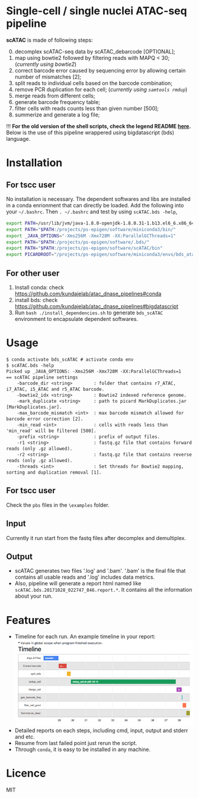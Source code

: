 Single-cell / single nuclei ATAC-seq  pipeline 
===================================================

**scATAC** is made of following steps:

0. decomplex scATAC-seq data by scATAC_debarcode [OPTIONAL];
1. map using bowtie2 followed by filtering reads with MAPQ < 30; (*currently using bowtie2*)
2. correct barcode error caused by sequencing error by allowing certain number of mismatches [2];
3. split reads to individual cells based on the barcode combination;
4. remove PCR duplication for each cell; (*currently using `samtools rmdup`*)
6. merge reads from different cells;
7. generate barcode frequency table;
8. filter cells with reads counts less than given number [500];
9. summerize and generate a log file;



!!! **For the old version of the shell scripts, check the legend README [here](./README_legend.md).** Below is the use of this pipeline wrappered using bigdatascript (bds) language. 

# Installation
## For tscc user

No installation is necessary. The dependent softwares and libs are installed in a conda enrionment that can directly be loaded. 
Add the following into your `~/.bashrc`. Then `. ~/.bashrc` and test by using `scATAC.bds -help`, 

```bash
export PATH=/usr/lib/jvm/java-1.8.0-openjdk-1.8.0.31-1.b13.el6_6.x86_64/bin:$PATH
export PATH="$PATH:/projects/ps-epigen/software/miniconda3/bin/"
export _JAVA_OPTIONS="-Xms256M -Xmx728M -XX:ParallelGCThreads=1"
export PATH="$PATH:/projects/ps-epigen/software/.bds/"
export PATH="$PATH:/projects/ps-epigen/software/scATAC/bin"
export PICARDROOT="/projects/ps-epigen/software/miniconda3/envs/bds_atac/share/picard-1.126-4/"
```
## For other user 
1. Install conda: check https://github.com/kundajelab/atac_dnase_pipelines#conda
2. install bds: check https://github.com/kundajelab/atac_dnase_pipelines#bigdatascript
3. Run `bash ./install_dependencies.sh` to generate `bds_scATAC` environment to encapsulate dependent softwares. 
    
# Usage 
``` shell
$ conda activate bds_scATAC # activate conda env
$ scATAC.bds -help
Picked up _JAVA_OPTIONS: -Xms256M -Xmx728M -XX:ParallelGCThreads=1
== scATAC pipeline settings
	-barcode_dir <string>        : folder that contains r7_ATAC, i7_ATAC, i5_ATAC and r5_ATAC barcode.
	-bowtie2_idx <string>        : Bowtie2 indexed reference genome.
	-mark_duplicate <string>     : path to picard MarkDuplicates.jar [MarkDuplicates.jar].
	-max_barcode_mismatch <int>  : max barcode mismatch allowed for barcode error correction [2].
	-min_read <int>              : cells with reads less than 'min_read' will be filtered [500].
	-prefix <string>             : prefix of output files.
	-r1 <string>                 : fastq.gz file that contains forward reads (only .gz allowed).
	-r2 <string>                 : fastq.gz file that contains reverse reads (only .gz allowed).
	-threads <int>               : Set threads for Bowtie2 mapping, sorting and duplication removal [1].
```

## For tscc user 
Check the `pbs` files in the `\examples` folder.


## Input 
Currently it run start from the fastq files after decomplex and demultiplex. 


## Output 
* scATAC generates two files '.log' and '.bam'. '.bam' is the final file that contains all usable reads and '.log' includes data metrics.
* Also, pipeline will generate a report html named like `scATAC.bds.20171028_022747_846.report.*`. It contains all the information about your run. 
# Features

* Timeline for each run. An example timeline in your report: ![timeline](./examples/timeline_eg.png)
* Detailed reports on each steps, including cmd, input, output and stderr and etc. 
* Resume from last failed point just rerun the script. 
* Through `conda`, it is easy to be installed in any machine. 
# Licence
MIT






